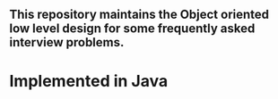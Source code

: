 ## This repository maintains the Object oriented low level design for some frequently asked interview problems.
# Implemented in Java
